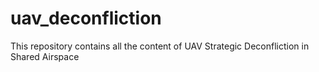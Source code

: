 # uav_deconfliction
This repository contains all the content of UAV Strategic Deconfliction in Shared Airspace
